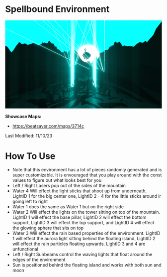 # Spellbound Environment
![Spellbound Environment](Spellbound.png)

**Showcase Maps:**
- https://beatsaver.com/maps/3714c

Last Modified: 11/10/23

# How To Use

- Note that this environment has a lot of pieces randomly generated and is super customizable. It is envouraged that you play around with the const values to figure out what looks best for you
- Left / Right Lasers pop out of the sides of the mountain
- Water 4 Will effect the light sticks that shoot up from underneath, LightID 1 for the big center one, LightID 2 - 4 for the little sticks around ir going left to right
- Water 1 does the same as Water 1 but on the right side
- Water 2 Will effect the lights on the tower sitting on top of the mountain. LightID 1 will effect the base pillar, LightID 2 will effect the bottom support, LightID 3 will effect the top support, and LightID 4 will effect the glowing sphere that sits on top
- Water 3 Will effect the rain based properties of the environment. LightID 1 will effect the aurora light sitting behind the floating island, LightID 2 will effect the rain particles floating upwards. LightID 3 and 4 are unfunctional
- Left / Right Sunbeams control the waving lights that float around the edges of the environment
- Sun is positioned behind the floating island and works with both sun and moon